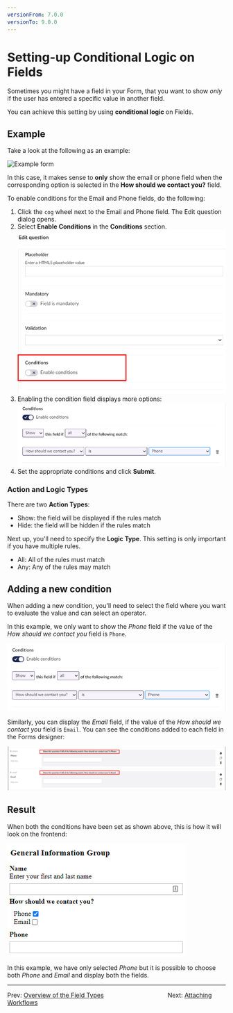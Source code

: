 ```yaml
---
versionFrom: 7.0.0
versionTo: 9.0.0
---
```


# Setting-up Conditional Logic on Fields

Sometimes you might have a field in your Form, that you want to show *only* if the user has entered a specific value in another field.

You can achieve this setting by using **conditional logic** on Fields.

## Example

Take a look at the following as an example:

![Example form](images/ExampleForm.png)

In this case, it makes sense to **only** show the email or phone field when the corresponding option is selected in the **How should we contact you?** field.

To enable conditions for the Email and Phone fields, do the following:

1. Click the `cog` wheel next to the Email and Phone field. The Edit question dialog opens.
2. Select **Enable Conditions** in the **Conditions** section.
    ![Enable conditions](images/EnableConditions-v9.png)
3. Enabling the condition field displays more options:
    ![Conditions](images/conditions-v9.png)
4. Set the appropriate conditions and click **Submit**.

### Action and Logic Types

There are two **Action Types**:

- Show: the field will be displayed if the rules match
- Hide: the field will be hidden if the rules match

Next up, you'll need to specify the **Logic Type**. This setting is only important if you have multiple rules.

- All: All of the rules must match
- Any: Any of the rules may match

## Adding a new condition

When adding a new condition, you'll need to select the field where you want to evaluate the value and can select an operator.

In this example, we only want to show the *Phone* field if the value of the *How should we contact you* field is `Phone`. 

![Setup rule](images/conditions-v9.png)

Similarly, you can display the *Email* field, if the value of the *How should we contact you* field is `Email`. You can see the conditions added to each field in the Forms designer:

![See conditions in the Forms designer](images/exampleBackoffice-v9.png)

## Result

When both the conditions have been set as shown above, this is how it will look on the frontend:

![Frontend Example](images/exampleFrontend-v9.png)

In this example, we have only selected *Phone* but it is possible to choose both *Phone* and *Email* and display both the fields.

---

Prev: [Overview of the Field Types](../Fieldtypes/index.md) &emsp; &emsp; &emsp; &emsp; &emsp; &emsp; &emsp; &emsp; Next: [Attaching Workflows](../../Attaching-Workflows/index.md)
